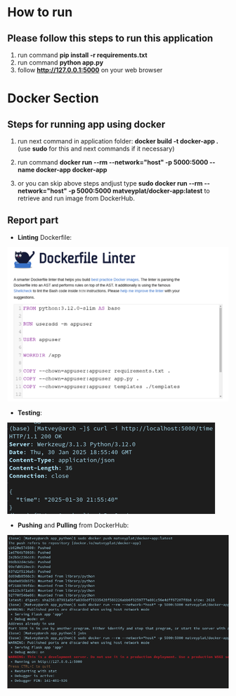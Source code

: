 # How to run

## Please follow this steps to run this application

1. run command **pip install -r requirements.txt**
2. run command **python app.py**
3. follow **<http://127.0.0.1:5000>** on your web browser

# Docker Section

## Steps for running app using docker

1. run next command in application folder:  **docker build -t docker-app .** (use **sudo** for this and next commands if it necessary)

2. run command **docker run --rm --network="host" -p 5000:5000 --name docker-app docker-app**

3. or you can skip above steps andjust type **sudo docker run --rm --network="host" -p 5000:5000 matveyplat/docker-app\:latest** to retrieve and run image from DockerHub.

## Report part

- **Linting** Dockerfile:

![Alt text](images/lint.png)

- **Testing**:

![Alt text](images/testing.png)

- **Pushing** and **Pulling** from DockerHub:

![Alt text](images/pushingAndPulling.png)
